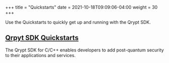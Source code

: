 +++
title = "Quickstarts"
date = 2021-10-18T09:09:06-04:00
weight = 30
+++

Use the Quickstarts to quickly get up and running with the Qrypt SDK.

## [Qrpyt SDK Quickstarts](cpp/)

The Qrypt SDK for C/C++ enables developers to add post-quantum security to their applications and services.
